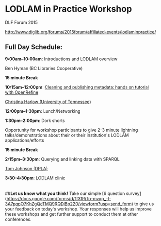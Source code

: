 # LODLAM in Practice Workshop
DLF Forum 2015

http://www.diglib.org/forums/2015forum/affiliated-events/lodlaminpractice/

## Full Day Schedule:

**9:00am–10:00am**: Introductions and LODLAM overview

Ben Hyman (BC Libraries Cooperative)

**15 minute Break**

**10:15am–12:00pm**: [Cleaning and publishing metadata: hands on tutorial with OpenRefine](CleaningMetadata)

[Christina Harlow (University of Tennessee)](http://www.twitter.com/cm_harlow)

**12:00pm–1:30pm**: Lunch/Networking

**1:30pm–2:00pm**: Dork shorts

Opportunity for workshop participants to give 2-3 minute lightning talks/demonstrations about their or their institution's LODLAM applications/efforts 

**15 minute Break**

**2:15pm–3:30pm**: Querying and linking data with SPARQL

[Tom Johnson (DPLA)](http://www.twitter.com/no_reply)

**3:30–4:30pm**: LODLAM clinic  
<br />
<br />
##**Let us know what you think!**
Take our simple [6 question survey] (https://docs.google.com/forms/d/1f31RjTo-mvqp_-l-3A7pqpO7KhZgQcTMQ9RQDlBp220/viewform?usp=send_form) to give us your feedback on today's workshop. Your responses will help us improve these workshops and get further support to conduct them at other conferences. 
